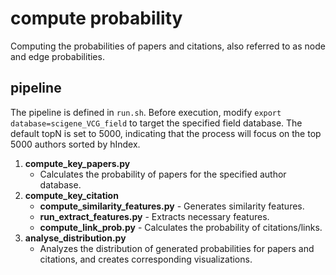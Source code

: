# compute probability

Computing the probabilities of papers and citations, also referred to as node and edge probabilities.

## pipeline

The pipeline is defined in `run.sh`. Before execution, modify `export database=scigene_VCG_field` to target the specified field database. The default topN is set to 5000, indicating that the process will focus on the top 5000 authors sorted by hIndex.

1. **compute_key_papers.py**
   - Calculates the probability of papers for the specified author database.
2. **compute_key_citation**
   - **compute_similarity_features.py** - Generates similarity features.
   - **run_extract_features.py** - Extracts necessary features.
   - **compute_link_prob.py** - Calculates the probability of citations/links.
3. **analyse_distribution.py**
   - Analyzes the distribution of generated probabilities for papers and citations, and creates corresponding visualizations.